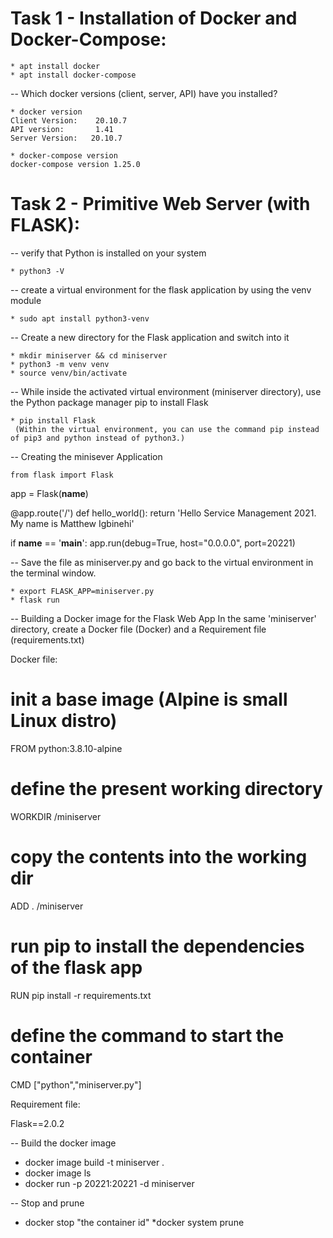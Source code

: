 # Task 1 - Installation of Docker and Docker-Compose:
    * apt install docker
    * apt install docker-compose

-- Which docker versions (client, server, API) have you installed?

    * docker version
    Client Version:    20.10.7
    API version:       1.41
    Server Version:   20.10.7

    * docker-compose version
    docker-compose version 1.25.0


# Task 2 - Primitive Web Server (with FLASK):
-- verify that Python is installed on your system 

    * python3 -V

-- create a virtual environment for the flask application by using the venv module

    * sudo apt install python3-venv

-- Create a new directory for the Flask application and switch into it

    * mkdir miniserver && cd miniserver
    * python3 -m venv venv
    * source venv/bin/activate

-- While inside the activated virtual environment (miniserver directory), use the Python package manager pip to install Flask

    * pip install Flask      
     (Within the virtual environment, you can use the command pip instead of pip3 and python instead of python3.)

-- Creating the minisever Application

    from flask import Flask
app = Flask(__name__)

@app.route('/')
def hello_world():
    return 'Hello Service Management 2021. My name is Matthew Igbinehi'

if __name__ == '__main__':
    app.run(debug=True, host="0.0.0.0", port=20221)


-- Save the file as miniserver.py and go back to the virtual environment in the terminal window.

    * export FLASK_APP=miniserver.py
    * flask run

-- Building a Docker image for the Flask Web App
In the same 'miniserver' directory, create a Docker file (Docker) and a Requirement file (requirements.txt)

Docker file:

# init a base image (Alpine is small Linux distro)
FROM python:3.8.10-alpine
# define the present working directory
WORKDIR /miniserver
# copy the contents into the working dir
ADD . /miniserver
# run pip to install the dependencies of the flask app
RUN pip install -r requirements.txt
# define the command to start the container
CMD ["python","miniserver.py"]

Requirement file:

Flask==2.0.2


-- Build the docker image
* docker image build -t miniserver .
* docker image ls
* docker run -p 20221:20221 -d miniserver

-- Stop and prune
* docker stop "the container id"
*docker system prune






